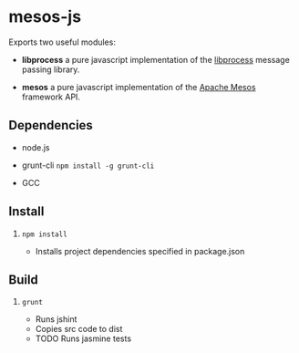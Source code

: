 # mesos-js

Exports two useful modules:

- **libprocess** a pure javascript implementation of the
  [libprocess](https://github.com/apache/mesos/tree/master/3rdparty/libprocess)
  message passing library.

- **mesos** a pure javascript implementation of the
  [Apache Mesos](http://mesos.apache.org) framework API.

## Dependencies

- node.js

- grunt-cli ``npm install -g grunt-cli``

- GCC


## Install
1. ``npm install``

	* Installs project dependencies specified in package.json

## Build
1. ``grunt``

	* Runs jshint
	* Copies src code to dist
	* TODO Runs jasmine tests

